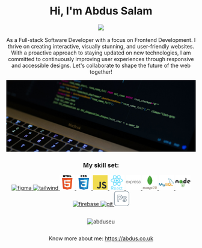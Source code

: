 <h1 align="center">Hi, I'm Abdus Salam</h1>
<p align="center">
  <a><img src="https://readme-typing-svg.herokuapp.com?lines=Full-stack+Developer;React+Developer;&center=true&width=500&height=50"></a>
</p>
<p align="center">
  As a Full-stack Software Developer with a focus on Frontend Development. I thrive on creating interactive, visually stunning, and user-friendly websites. With a proactive approach to staying updated on new technologies, I am committed to continuously improving user experiences through responsive and accessible designs. Let's collaborate to shape the future of the web together!
</p>
<img src="https://github.com/abduseu/abduseu/blob/main/coding-banner-php.png">


<h3 align="center">My skill set:</h3>
<p align="center"> 
    <a href="https://www.figma.com/" target="_blank" rel="noreferrer"> <img src="https://www.vectorlogo.zone/logos/figma/figma-icon.svg" alt="figma" width="40" height="40"/> </a>
    <a href="https://tailwindcss.com/" target="_blank" rel="noreferrer"> <img src="https://www.vectorlogo.zone/logos/tailwindcss/tailwindcss-icon.svg" alt="tailwind" width="40" height="40"/> </a>
    <a href="https://www.w3.org/html/" target="_blank" rel="noreferrer"> <img src="https://raw.githubusercontent.com/devicons/devicon/master/icons/html5/html5-original-wordmark.svg" alt="html5" width="40" height="40"/> </a> 
    <a href="https://www.w3schools.com/css/" target="_blank" rel="noreferrer"> <img src="https://raw.githubusercontent.com/devicons/devicon/master/icons/css3/css3-original-wordmark.svg" alt="css3" width="40" height="40"/> </a>
    <a href="https://developer.mozilla.org/en-US/docs/Web/JavaScript" target="_blank" rel="noreferrer"> <img src="https://raw.githubusercontent.com/devicons/devicon/master/icons/javascript/javascript-original.svg" alt="javascript" width="40" height="40"/> </a>
    <a href="https://reactjs.org/" target="_blank" rel="noreferrer"> <img src="https://raw.githubusercontent.com/devicons/devicon/master/icons/react/react-original-wordmark.svg" alt="react" width="40" height="40"/> </a> 
    <a href="https://expressjs.com" target="_blank" rel="noreferrer"> <img src="https://raw.githubusercontent.com/devicons/devicon/master/icons/express/express-original-wordmark.svg" alt="express" width="40" height="40"/> </a>  
    <a href="https://www.mongodb.com/" target="_blank" rel="noreferrer"> <img src="https://raw.githubusercontent.com/devicons/devicon/master/icons/mongodb/mongodb-original-wordmark.svg" alt="mongodb" width="40" height="40"/> </a> 
    <a href="https://www.mysql.com/" target="_blank" rel="noreferrer"> <img src="https://raw.githubusercontent.com/devicons/devicon/master/icons/mysql/mysql-original-wordmark.svg" alt="mysql" width="40" height="40"/> </a> 
    <a href="https://nodejs.org" target="_blank" rel="noreferrer"> <img src="https://raw.githubusercontent.com/devicons/devicon/master/icons/nodejs/nodejs-original-wordmark.svg" alt="nodejs" width="40" height="40"/> </a>
    <a href="https://firebase.google.com/" target="_blank" rel="noreferrer"> <img src="https://www.vectorlogo.zone/logos/firebase/firebase-icon.svg" alt="firebase" width="40" height="40"/> </a> 
    <a href="https://git-scm.com/" target="_blank" rel="noreferrer"> <img src="https://www.vectorlogo.zone/logos/git-scm/git-scm-icon.svg" alt="git" width="40" height="40"/> </a>  
    <a href="https://www.photoshop.com/en" target="_blank" rel="noreferrer"> <img src="https://raw.githubusercontent.com/devicons/devicon/master/icons/photoshop/photoshop-line.svg" alt="photoshop" width="40" height="40"/> </a> 
    <!--a href="https://www.php.net" target="_blank" rel="noreferrer"> <img src="https://raw.githubusercontent.com/devicons/devicon/master/icons/php/php-original.svg" alt="php" width="40" height="40"/> </a> 
    <a href="https://www.python.org" target="_blank" rel="noreferrer"> <img src="https://raw.githubusercontent.com/devicons/devicon/master/icons/python/python-original.svg" alt="python" width="40" height="40"/> </a>  
    <a href="https://developer.wordpress.org" target="_blank" rel="noreferrer"> <img src="https://github.com/devicons/devicon/blob/master/icons/wordpress/wordpress-plain.svg" alt="wordpress" width="40" height="40"/> </a-->
</p>

<div align="center" style="display: flex; justify-content: center;">
    <p><img align="center" src="https://github-readme-stats.vercel.app/api?username=abduseu&show_icons=true&locale=en" alt="abduseu" /></p>
    <!-- <p><img align="center" src="https://github-readme-streak-stats.herokuapp.com/?user=abduseu&" alt="abduseu" /></p> -->
    <!-- <p><img align="left" src="https://github-readme-stats.vercel.app/api/top-langs?username=abduseu&show_icons=true&locale=en&layout=compact" alt="abduseu" /></p> -->
</div>

<p align="center">Know more about me: <a href="https://abdus.co.uk">https://abdus.co.uk</a> </p>